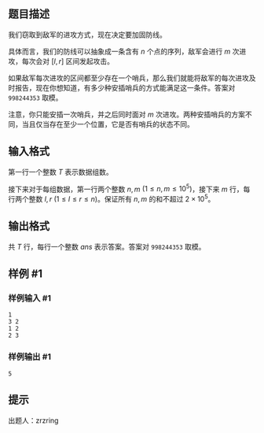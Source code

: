 ## 题目描述

我们窃取到敌军的进攻方式，现在决定要加固防线。

具体而言，我们的防线可以抽象成一条含有 $n$ 个点的序列，敌军会进行 $m$ 次进攻，每次会对 $[l, r]$ 区间发起攻击。

如果敌军每次进攻的区间都至少存在一个哨兵，那么我们就能将敌军的每次进攻及时报告，现在你想知道，有多少种安插哨兵的方式能满足这一条件。答案对 `998244353` 取模。

注意，你只能安插一次哨兵，并之后同时面对 $m$ 次进攻。两种安插哨兵的方案不同，当且仅当存在至少一个位置，它是否有哨兵的状态不同。

## 输入格式

第一行一个整数 $T$ 表示数据组数。

接下来对于每组数据，第一行两个整数 $n, m$ $(1\leq n, m\leq 10^5)$，接下来 $m$ 行，每行两个整数 $l, r$ $(1\leq l\leq r\leq n)$。保证所有 $n, m$ 的和不超过 $2\times 10^5$。

## 输出格式

共 $T$ 行，每行一个整数 $ans$ 表示答案。答案对 `998244353` 取模。

## 样例 #1

### 样例输入 #1

```
1
3 2
1 2
2 3
```

### 样例输出 #1

```
5
```

## 提示

出题人：zrzring